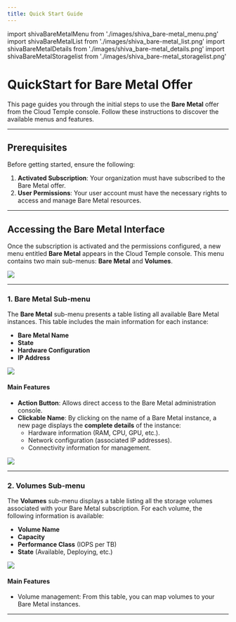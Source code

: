 ```yaml
---
title: Quick Start Guide
---
```

import shivaBareMetalMenu from './images/shiva_bare-metal_menu.png'
import shivaBareMetalList from './images/shiva_bare-metal_list.png'
import shivaBareMetalDetails from './images/shiva_bare-metal_details.png'
import shivaBareMetalStoragelist from './images/shiva_bare-metal_storagelist.png'


# QuickStart for Bare Metal Offer

This page guides you through the initial steps to use the **Bare Metal** offer from the Cloud Temple console. Follow these instructions to discover the available menus and features.

---

## Prerequisites
Before getting started, ensure the following:
1. **Activated Subscription**: Your organization must have subscribed to the Bare Metal offer.
2. **User Permissions**: Your user account must have the necessary rights to access and manage Bare Metal resources.

---

## Accessing the Bare Metal Interface

Once the subscription is activated and the permissions configured, a new menu entitled **Bare Metal** appears in the Cloud Temple console. This menu contains two main sub-menus: **Bare Metal** and **Volumes**.

<img src={shivaBareMetalMenu} />

---

### 1. **Bare Metal** Sub-menu

The **Bare Metal** sub-menu presents a table listing all available Bare Metal instances. This table includes the main information for each instance:
- **Bare Metal Name**
- **State**
- **Hardware Configuration**
- **IP Address**

<img src={shivaBareMetalList} />

#### Main Features
- **Action Button**: Allows direct access to the Bare Metal administration console.
- **Clickable Name**: By clicking on the name of a Bare Metal instance, a new page displays the **complete details** of the instance:
  - Hardware information (RAM, CPU, GPU, etc.).
  - Network configuration (associated IP addresses).
  - Connectivity information for management.

<img src={shivaBareMetalDetails} />


---

### 2. **Volumes** Sub-menu

The **Volumes** sub-menu displays a table listing all the storage volumes associated with your Bare Metal subscription. For each volume, the following information is available:
- **Volume Name**
- **Capacity**
- **Performance Class** (IOPS per TB)
- **State** (Available, Deploying, etc.)

<img src={shivaBareMetalStoragelist} />


#### Main Features
- Volume management: From this table, you can map volumes to your Bare Metal instances.

---